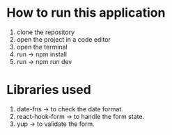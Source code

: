 # How to run this application

1. clone the repository
2. open the project in a code editor
3. open the terminal
4. run -> npm install
5. run -> npm run dev

# Libraries used

1. date-fns -> to check the date format.
2. react-hook-form -> to handle the form state.
3. yup -> to validate the form.
